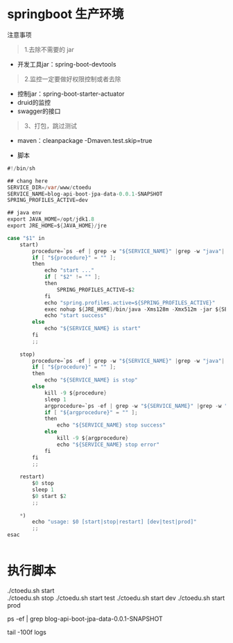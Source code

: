 #  springboot 生产环境


注意事项

> 1.去除不需要的 jar 
* 开发工具jar：spring-boot-devtools

> 2.监控一定要做好权限控制或者去除
* 控制jar：spring-boot-starter-actuator
* druid的监控
* swagger的接口
> 3、打包，跳过测试
* maven：cleanpackage -Dmaven.test.skip=true

* 脚本
```java
#!/bin/sh

## chang here
SERVICE_DIR=/var/www/ctoedu
SERVICE_NAME=blog-api-boot-jpa-data-0.0.1-SNAPSHOT
SPRING_PROFILES_ACTIVE=dev

## java env
export JAVA_HOME=/opt/jdk1.8
export JRE_HOME=${JAVA_HOME}/jre

case "$1" in 
	start)
		procedure=`ps -ef | grep -w "${SERVICE_NAME}" |grep -w "java"| grep -v "grep" | awk '{print $2}'`
		if [ "${procedure}" = "" ];
		then
			echo "start ..."
			if [ "$2" != "" ];
			then
				SPRING_PROFILES_ACTIVE=$2
			fi
			echo "spring.profiles.active=${SPRING_PROFILES_ACTIVE}"
			exec nohup ${JRE_HOME}/bin/java -Xms128m -Xmx512m -jar ${SERVICE_DIR}/${SERVICE_NAME}\.jar --spring.profiles.active=${SPRING_PROFILES_ACTIVE} >/dev/null 2>&1 &
			echo "start success"
		else
			echo "${SERVICE_NAME} is start"
		fi
		;;
		
	stop)
		procedure=`ps -ef | grep -w "${SERVICE_NAME}" |grep -w "java"| grep -v "grep" | awk '{print $2}'`
		if [ "${procedure}" = "" ];
		then
			echo "${SERVICE_NAME} is stop"
		else
			kill -9 ${procedure}
			sleep 1
			argprocedure=`ps -ef | grep -w "${SERVICE_NAME}" |grep -w "java"| grep -v "grep" | awk '{print $2}'`
			if [ "${argprocedure}" = "" ];
			then
				echo "${SERVICE_NAME} stop success"
			else
				kill -9 ${argprocedure}
				echo "${SERVICE_NAME} stop error"
			fi
		fi
		;;
		
	restart)
		$0 stop
		sleep 1
		$0 start $2
		;;  
		
	*)
		echo "usage: $0 [start|stop|restart] [dev|test|prod]"
		;;  
esac



```

# 执行脚本
./ctoedu.sh start  
./ctoedu.sh stop
./ctoedu.sh start test
./ctoedu.sh start dev
./ctoedu.sh start prod

ps -ef | grep blog-api-boot-jpa-data-0.0.1-SNAPSHOT

tail -100f logs 